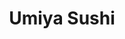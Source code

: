---
layout: place
title: Umiya Sushi
permalink: /nevada/las-vegas/umiya-sushi.html
stateAbbr: NV
stateName: Nevada
cityName: Las Vegas
seo:
  type: restaurant
  links: http://umiyalv.com/
place_id: ChIJ1RtP7ZfGyIAR1sccqiX79Vo
photos:
  - name: >-
      places/ChIJ1RtP7ZfGyIAR1sccqiX79Vo/photos/AeeoHcJmukiBh1ON08SbT1_rOsqigLr303j1QtCJdDIYjuMKaCBLddEk1PxNk6I_wCNBRHjiwaX_SoOVz7T0WTYHitvEh8cHB5wtNqfd3uFmF6nZ-JpQe3sNaJ1Slj9c1gRJJYLhDvYVbFZ39xEx0R5TyRJ3YgLwhoNthUo0mlSiE0sJ-Dn2WiqrJASlkCDlRmhaAVQxASlfeXgAVxwEvyQ6rdNLHcD4N0ecb7MFdX15SuV7NIXZCONEt8rjsJi9fCBG68Z6EGjYEEipFzttJhSXM8gDbDz9M0WCJfIymA-dyD4pVA
    widthPx: 2048
    heightPx: 1536
    authorAttributions:
      - displayName: Umiya Sushi
        uri: https://maps.google.com/maps/contrib/105601062618239474770
        photoUri: >-
          https://lh3.googleusercontent.com/a-/ALV-UjUjVXX14HKTjyBoK9LsdLG2KslILyLvwOI4RiQKP66P6aX3nwi-=s100-p-k-no-mo
    flagContentUri: >-
      https://www.google.com/local/imagery/report/?cb_client=maps_api_places.places_api&image_key=!1e10!2sAF1QipNYC2_nyjsvcH9L-IGOwC4V0WJOMLvKbjEyI0Nh&hl=en-US
    googleMapsUri: >-
      https://www.google.com/maps/place//data=!3m4!1e2!3m2!1sAF1QipNYC2_nyjsvcH9L-IGOwC4V0WJOMLvKbjEyI0Nh!2e10!4m2!3m1!1s0x80c8c697ed4f1bd5:0x5af5fb25aa1cc7d6
  - name: >-
      places/ChIJ1RtP7ZfGyIAR1sccqiX79Vo/photos/AeeoHcK0ihsSpFFMMs1X8WSq7tqj5k4tdCHf7Fvq14WHaFGNaDWmi2N1q0rbx56LGQVWPD_TFXJWMLAZ3hQEGJItDPDHoshd6v4mW-uM2uILudSFspQehuGEJVYt6BHtJax4OHtBfHi9GTWw6PEMFJmVWWz-DYj7Kxu2oX-BYhUF5gYQ87M0jMILDNCJhu-M9bePCi3w3yIzPlDuLbNyXmowzVVYqfXP7LQNMfkpQ0xuebdH5QfZshBnuLfYgZ0tQBBh82pJPGO25QeBSWLyP3-waDhyLGh8BRD33pWLTEEnBKhWfQ
    widthPx: 4800
    heightPx: 3200
    authorAttributions:
      - displayName: Umiya Sushi
        uri: https://maps.google.com/maps/contrib/105601062618239474770
        photoUri: >-
          https://lh3.googleusercontent.com/a-/ALV-UjUjVXX14HKTjyBoK9LsdLG2KslILyLvwOI4RiQKP66P6aX3nwi-=s100-p-k-no-mo
    flagContentUri: >-
      https://www.google.com/local/imagery/report/?cb_client=maps_api_places.places_api&image_key=!1e10!2sAF1QipOVFmdDjT37gdjSsqOABfdAi6RFLNxDNBrWuo-d&hl=en-US
    googleMapsUri: >-
      https://www.google.com/maps/place//data=!3m4!1e2!3m2!1sAF1QipOVFmdDjT37gdjSsqOABfdAi6RFLNxDNBrWuo-d!2e10!4m2!3m1!1s0x80c8c697ed4f1bd5:0x5af5fb25aa1cc7d6
  - name: >-
      places/ChIJ1RtP7ZfGyIAR1sccqiX79Vo/photos/AeeoHcL4mOcz79eyfzAcWijPBNWt5phJBNPr4zDkt80NZ9HSMnBHXYg_5JLltfxTofttPRk5Qe8nDVetYd0d23aNP7i6IKblC5U-yG8q0mapbv2T_1UywJx6WNd6CdIkZm3YJzwcB04d3WijkG2gHr9KFvJs32FHoAxx6adZcoMC9VxwXDyoW9SuBach2ULz5TZZOt78Qjw9MtOpey-mAN3X5-vdNKxOjwHKObw3l2ZT3iA_aqVvqolPLOpR5pZ0s1xNz9D9Iv7BVS60QZSO4FC59d9GjbToOLeldIPYDNzzqHx4h6uJavxVp2zYEl8uBRYr6y4x0M77dohIQpxmvfUAQBF41po8Vmkfsj0hdBEFRqZBpp_LBncd5nT4bAGHWI4085sft8byoO9q09QQoAAQ_CZjdKMOi4Nnd6-X07tMPY6puQ
    widthPx: 1000
    heightPx: 1000
    authorAttributions:
      - displayName: Jenny L.
        uri: https://maps.google.com/maps/contrib/102849682834202113130
        photoUri: >-
          https://lh3.googleusercontent.com/a/ACg8ocJjYBRCXuaxFR0lBHizQiw7sDycVsOn4I2j94jlcn2TJyajow=s100-p-k-no-mo
    flagContentUri: >-
      https://www.google.com/local/imagery/report/?cb_client=maps_api_places.places_api&image_key=!1e10!2sCIHM0ogKEICAgMDwveXWZQ&hl=en-US
    googleMapsUri: >-
      https://www.google.com/maps/place//data=!3m4!1e2!3m2!1sCIHM0ogKEICAgMDwveXWZQ!2e10!4m2!3m1!1s0x80c8c697ed4f1bd5:0x5af5fb25aa1cc7d6
  - name: >-
      places/ChIJ1RtP7ZfGyIAR1sccqiX79Vo/photos/AeeoHcItsh7ERhbgj1EzQ6PwIK3QAOw468GF0fROetdgGeraye3GjSW4u8CyHaR2WDuv6Jr5PX5D7-q220x4skGYEqRKTvjawKr6pgzMms0Y0zRkn-8RVy1RI078iFZxJUwAT2dD_0uVEUrULSeIep-Xea3AXA1_FbBcA6ajLLe1sfUvN4DjZ2gr9QTAo_lLK7eMClIB8op77CtRZ33gyivAF2Fhp3OH423rEGDnZr71p5ex6OMJ3FOsPlZO6b-xveqTBA8vv2QDBCVUGTv1bbUC7XMyQDqE1OHfVFT5y4u7hEWcxor6jRdv1PzQHPdmeHUcVqUQ6j_BThxmtBqZfce6-wia0HohYlPAbFw5Q1qFJX3zcqBINa5E_xh9Wqf0TLJnj_vwoy8jbs27rYXoe21swzZSXWZS1ud_mOoMy0he5w2y-k5z
    widthPx: 1000
    heightPx: 1000
    authorAttributions:
      - displayName: Jenny L.
        uri: https://maps.google.com/maps/contrib/102849682834202113130
        photoUri: >-
          https://lh3.googleusercontent.com/a/ACg8ocJjYBRCXuaxFR0lBHizQiw7sDycVsOn4I2j94jlcn2TJyajow=s100-p-k-no-mo
    flagContentUri: >-
      https://www.google.com/local/imagery/report/?cb_client=maps_api_places.places_api&image_key=!1e10!2sCIHM0ogKEICAgMDwveWQ-gE&hl=en-US
    googleMapsUri: >-
      https://www.google.com/maps/place//data=!3m4!1e2!3m2!1sCIHM0ogKEICAgMDwveWQ-gE!2e10!4m2!3m1!1s0x80c8c697ed4f1bd5:0x5af5fb25aa1cc7d6
  - name: >-
      places/ChIJ1RtP7ZfGyIAR1sccqiX79Vo/photos/AeeoHcK4INa1Ci2vVxr9Hy27E6AI7-vFLqE4MJaa9YVDGX3W3ydscY1nW2A3LWwx5cN5rQ3r3UA8fCcJNzua5L_kPSRRwYVnQlPXGjtl3bM3z--CJPbIBCZAyqF5X00clPP9scxFcuDgk3Og-xdkRheh09IK-bDSARIegWLqqvcfGBPkzFQbTmXC0HJLNaZXTOZ56pIXm_yXv9wksqJYien04KRwAD07kFPpsdwvHTr9wcGYKnE6EGecfo0fYnWfVyP_itH1Yw_ZH3OxZi7oKv277crrnhmivOg-B7uc4_HWAScC1w
    widthPx: 1580
    heightPx: 1200
    authorAttributions:
      - displayName: Umiya Sushi
        uri: https://maps.google.com/maps/contrib/105601062618239474770
        photoUri: >-
          https://lh3.googleusercontent.com/a-/ALV-UjUjVXX14HKTjyBoK9LsdLG2KslILyLvwOI4RiQKP66P6aX3nwi-=s100-p-k-no-mo
    flagContentUri: >-
      https://www.google.com/local/imagery/report/?cb_client=maps_api_places.places_api&image_key=!1e10!2sAF1QipNUpn-6rUy1uRVN443IaskvqNkVQTYmnYzyQoe5&hl=en-US
    googleMapsUri: >-
      https://www.google.com/maps/place//data=!3m4!1e2!3m2!1sAF1QipNUpn-6rUy1uRVN443IaskvqNkVQTYmnYzyQoe5!2e10!4m2!3m1!1s0x80c8c697ed4f1bd5:0x5af5fb25aa1cc7d6
  - name: >-
      places/ChIJ1RtP7ZfGyIAR1sccqiX79Vo/photos/AeeoHcKGubiwbQLQKj9DDx6tK1UFVg5-c2ui_lG9CcvLmGkhD1VtRqKZDquzqyQULkvWe-14tAAhbZwMc3cpjbPNZ1vV22y2yCzj_KzsBrMazam8dhdNF3wLuYCdE8dbu_vAbjLUZjfTIvCOJRi9afRGdSJhzZ3jc1qmsAw4kiQ5HOxFmHtG5pvxCIGEZkUeZzVpY1Zhv_-k-iJeIpOLlsr2SHKkXdH1DbJIu_fIjNCnP8by4xdRfJuXkvvsctCvbkwYOwINwexrPMtCtoh7v6W3MWysxvRLoWw2aiY9JCTFX8KU1Q
    widthPx: 3024
    heightPx: 3780
    authorAttributions:
      - displayName: Umiya Sushi
        uri: https://maps.google.com/maps/contrib/105601062618239474770
        photoUri: >-
          https://lh3.googleusercontent.com/a-/ALV-UjUjVXX14HKTjyBoK9LsdLG2KslILyLvwOI4RiQKP66P6aX3nwi-=s100-p-k-no-mo
    flagContentUri: >-
      https://www.google.com/local/imagery/report/?cb_client=maps_api_places.places_api&image_key=!1e10!2sAF1QipMW9UGd7hBw9lahlhDLc20XyMUixvQtwre0qx7a&hl=en-US
    googleMapsUri: >-
      https://www.google.com/maps/place//data=!3m4!1e2!3m2!1sAF1QipMW9UGd7hBw9lahlhDLc20XyMUixvQtwre0qx7a!2e10!4m2!3m1!1s0x80c8c697ed4f1bd5:0x5af5fb25aa1cc7d6
  - name: >-
      places/ChIJ1RtP7ZfGyIAR1sccqiX79Vo/photos/AeeoHcKOTKNsgGJPKOhbWsBGK7WYE-S5DZUEX7HIMLE4YTRheKbKw4yhTdowtr6ZB_wsUTxel4dLtEpjdpmnhIUHxXylnFGSQTKi1ejICSmhu7tV1KrYWIto2ELveIR9QuW2coudFXKphJr301NcO88HPYVRsyn0KGqgZ1OU6v5RcNqTTg5VWbOseP5UGcs248BzTozzXgznmZjTscllGtssLztL95aPdPhU8TTXU8H_0Elclesxup8Ghje8XDi7sCxti4yOvyJLc8GCxJLvOgNvKJGekVXUxmdbOxRGSN0c39Pf4MIfqTjn0UavZQjrYRoBYxkojT4KwUkDJNQpsC6zH3z8cNyYszakFN764FdZmWf6kHcp6raLq_Yh6EoUQ1l3GuFqvLGbYCRkcR3I03ZKOi3Xytjj38fZ-ZpwDU8a_j8
    widthPx: 1000
    heightPx: 1000
    authorAttributions:
      - displayName: Jenny L.
        uri: https://maps.google.com/maps/contrib/102849682834202113130
        photoUri: >-
          https://lh3.googleusercontent.com/a/ACg8ocJjYBRCXuaxFR0lBHizQiw7sDycVsOn4I2j94jlcn2TJyajow=s100-p-k-no-mo
    flagContentUri: >-
      https://www.google.com/local/imagery/report/?cb_client=maps_api_places.places_api&image_key=!1e10!2sCIHM0ogKEICAgMDwveXWDQ&hl=en-US
    googleMapsUri: >-
      https://www.google.com/maps/place//data=!3m4!1e2!3m2!1sCIHM0ogKEICAgMDwveXWDQ!2e10!4m2!3m1!1s0x80c8c697ed4f1bd5:0x5af5fb25aa1cc7d6
  - name: >-
      places/ChIJ1RtP7ZfGyIAR1sccqiX79Vo/photos/AeeoHcJJ9VMOwAuV2lZVE-QKCfyDBou6yurgIHJtkjOclPHNuE3FP_rvLZtDSW3R9U-9r5S59d-IajZt8I_Y8CvXHkmsZQFR6_lXPYdJ4eeocmF_vxIECAUkgjS8zXSarIyszBbpEr6P7BaXy9EudyIBen9hjFS6gioBab5iVpVDeS1Eh8SSEm8Wgz_ffAwnIFeW0Rq-pMqRSiaqLajD8U9QC_mzgLGNz46XrvHgLaHupMS9KD0OhxE6FHxExU6CMhxM99Gy4sE25F-b-AkY8AJbOGU1hL-Ug1ZCERg6vW-scaIZCxq78LoMSC6ilNtmenVGGDdLNiuvSaiEx6uE_2sfcXHeBG5p94eLoRlmjIlASlDNj6MxM_RcQWxdLxuCIp9KNS5u1ClmClYxaVuV9HfpibJOxDbhFTLM8mgE5O66WUVIog
    widthPx: 3024
    heightPx: 4032
    authorAttributions:
      - displayName: DOMINIC KIM
        uri: https://maps.google.com/maps/contrib/109900770492632279309
        photoUri: >-
          https://lh3.googleusercontent.com/a/ACg8ocKpUnoQSITmoF7_0aa-pS8nFvKbl4Wmd7yJKg9sSLKnxirZZA=s100-p-k-no-mo
    flagContentUri: >-
      https://www.google.com/local/imagery/report/?cb_client=maps_api_places.places_api&image_key=!1e10!2sCIHM0ogKEICAgIDM16aIIw&hl=en-US
    googleMapsUri: >-
      https://www.google.com/maps/place//data=!3m4!1e2!3m2!1sCIHM0ogKEICAgIDM16aIIw!2e10!4m2!3m1!1s0x80c8c697ed4f1bd5:0x5af5fb25aa1cc7d6
  - name: >-
      places/ChIJ1RtP7ZfGyIAR1sccqiX79Vo/photos/AeeoHcIPs4DoikBOQmFybgV-4mO5-QMPABjr32t26BegdKtS4qRbImeSh_HeyyqIQer3xOWOcZMC6TqhnA5kBmefn27PWw1RQ1DltF-jy6Xe1LTmf3fmtxwS96E9TOKEnaUOqPTQ4-VAopWB9ImYaIpg6WNBoqyUV1hgEBHlZy9MrLZyTUtnQ7gTd7OCIbxS0Ra0UyXH9zFdUCogwK6kr2HP4oEsEOL6mOgTlsDPccjsuwwI_4paWOZsRdMY6AsTQoL_kpOMdyNR5hJXYIYapFg8hyxZ-9DbxOu2rkdmk1AvVVzDGg
    widthPx: 3024
    heightPx: 3342
    authorAttributions:
      - displayName: Umiya Sushi
        uri: https://maps.google.com/maps/contrib/105601062618239474770
        photoUri: >-
          https://lh3.googleusercontent.com/a-/ALV-UjUjVXX14HKTjyBoK9LsdLG2KslILyLvwOI4RiQKP66P6aX3nwi-=s100-p-k-no-mo
    flagContentUri: >-
      https://www.google.com/local/imagery/report/?cb_client=maps_api_places.places_api&image_key=!1e10!2sAF1QipOy-ihIyZs8qPYhFPyHstcMrFJpzd_Ozih2U-tR&hl=en-US
    googleMapsUri: >-
      https://www.google.com/maps/place//data=!3m4!1e2!3m2!1sAF1QipOy-ihIyZs8qPYhFPyHstcMrFJpzd_Ozih2U-tR!2e10!4m2!3m1!1s0x80c8c697ed4f1bd5:0x5af5fb25aa1cc7d6
  - name: >-
      places/ChIJ1RtP7ZfGyIAR1sccqiX79Vo/photos/AeeoHcKEXZD75k6kqE-_c2eCeDdDWFSiJwogGtBCwwONfM3aXb4QbN_6gAmzVbRxJs5AvvAeOEmYzBT9OGHBsRUCYKMZc8c72Cp49Gxp-wFBBNvcmRn1w2LwVIegG-QFymmO7eJ6ejqqFqQZaPkteOM_d_amtdOPMwnIR-agzdaSP7kLRquIgvbuM_cWsUH-Eg45_lze8fkjx6q7HqXNjY1RqvPLsdKxvPwTo0GwGNhIQtMQQW1vNFGCvEOLgyMe7ebiz322aCTNp0W3mH1PhJtN5eurLQwi7I92vqM7zzKtU2sQw1oKOEZWDlrRNuO1rfsRWO8DTmB81O0AtQsaRSTm7htZ2YJq6q1DropSMr02nLrPdqr8GOayz0dkgROfYZ2aKQ-UjB0Cqoqt-KE_KefVxw-D0JlKOsfZQ-rP-5ah_ja2gCqz
    widthPx: 4000
    heightPx: 3000
    authorAttributions:
      - displayName: Brian Kwok
        uri: https://maps.google.com/maps/contrib/100968150896589927282
        photoUri: >-
          https://lh3.googleusercontent.com/a-/ALV-UjXqUpan5Qx4pU4ZWJdb7kgarHN_v3StXyDzkSVi3UuX93AUYDNO=s100-p-k-no-mo
    flagContentUri: >-
      https://www.google.com/local/imagery/report/?cb_client=maps_api_places.places_api&image_key=!1e10!2sCIHM0ogKEICAgIDr_KiAtAE&hl=en-US
    googleMapsUri: >-
      https://www.google.com/maps/place//data=!3m4!1e2!3m2!1sCIHM0ogKEICAgIDr_KiAtAE!2e10!4m2!3m1!1s0x80c8c697ed4f1bd5:0x5af5fb25aa1cc7d6
address: 4465 W Flamingo Rd, Las Vegas, NV 89103, USA
street: 4465 W Flamingo Rd
city: Las Vegas
state: NV
zip: '89103'
country: USA
neighborhood: null
latitude: '36.114969'
longitude: '-115.201476'
accessibility_options:
  wheelchairAccessibleParking: true
  wheelchairAccessibleRestroom: true
  wheelchairAccessibleSeating: true
business_status: OPERATIONAL
name: Umiya Sushi
google_maps_links:
  directionsUri: >-
    https://www.google.com/maps/dir//''/data=!4m7!4m6!1m1!4e2!1m2!1m1!1s0x80c8c697ed4f1bd5:0x5af5fb25aa1cc7d6!3e0
  placeUri: https://maps.google.com/?cid=6554420971893999574
  writeAReviewUri: >-
    https://www.google.com/maps/place//data=!4m3!3m2!1s0x80c8c697ed4f1bd5:0x5af5fb25aa1cc7d6!12e1
  reviewsUri: >-
    https://www.google.com/maps/place//data=!4m4!3m3!1s0x80c8c697ed4f1bd5:0x5af5fb25aa1cc7d6!9m1!1b1
  photosUri: >-
    https://www.google.com/maps/place//data=!4m3!3m2!1s0x80c8c697ed4f1bd5:0x5af5fb25aa1cc7d6!10e5
primary_type: Sushi Restaurant
opening_hours:
  openNow: true
  periods:
    - open:
        day: 0
        hour: 11
        minute: 30
      close:
        day: 1
        hour: 0
        minute: 30
    - open:
        day: 1
        hour: 11
        minute: 30
      close:
        day: 2
        hour: 0
        minute: 30
    - open:
        day: 2
        hour: 11
        minute: 30
      close:
        day: 3
        hour: 0
        minute: 30
    - open:
        day: 3
        hour: 11
        minute: 30
      close:
        day: 4
        hour: 0
        minute: 30
    - open:
        day: 4
        hour: 11
        minute: 30
      close:
        day: 5
        hour: 0
        minute: 30
    - open:
        day: 5
        hour: 11
        minute: 30
      close:
        day: 6
        hour: 0
        minute: 30
    - open:
        day: 6
        hour: 11
        minute: 30
      close:
        day: 0
        hour: 0
        minute: 30
  weekdayDescriptions:
    - 'Monday: 11:30 AM – 12:30 AM'
    - 'Tuesday: 11:30 AM – 12:30 AM'
    - 'Wednesday: 11:30 AM – 12:30 AM'
    - 'Thursday: 11:30 AM – 12:30 AM'
    - 'Friday: 11:30 AM – 12:30 AM'
    - 'Saturday: 11:30 AM – 12:30 AM'
    - 'Sunday: 11:30 AM – 12:30 AM'
  nextCloseTime: '2025-05-04T07:30:00Z'
secondary_opening_hours:
  - openNow: true
    periods:
      - open:
          day: 0
          hour: 11
          minute: 30
        close:
          day: 0
          hour: 23
          minute: 30
      - open:
          day: 1
          hour: 11
          minute: 30
        close:
          day: 1
          hour: 23
          minute: 30
      - open:
          day: 2
          hour: 11
          minute: 30
        close:
          day: 2
          hour: 23
          minute: 30
      - open:
          day: 3
          hour: 11
          minute: 30
        close:
          day: 3
          hour: 23
          minute: 30
      - open:
          day: 4
          hour: 11
          minute: 30
        close:
          day: 4
          hour: 23
          minute: 30
      - open:
          day: 5
          hour: 11
          minute: 30
        close:
          day: 5
          hour: 23
          minute: 30
      - open:
          day: 6
          hour: 11
          minute: 30
        close:
          day: 6
          hour: 23
          minute: 30
    weekdayDescriptions:
      - 'Monday: 11:30 AM – 11:30 PM'
      - 'Tuesday: 11:30 AM – 11:30 PM'
      - 'Wednesday: 11:30 AM – 11:30 PM'
      - 'Thursday: 11:30 AM – 11:30 PM'
      - 'Friday: 11:30 AM – 11:30 PM'
      - 'Saturday: 11:30 AM – 11:30 PM'
      - 'Sunday: 11:30 AM – 11:30 PM'
    secondaryHoursType: TAKEOUT
    nextCloseTime: '2025-05-04T06:30:00Z'
  - openNow: false
    periods:
      - open:
          day: 0
          hour: 11
          minute: 30
        close:
          day: 0
          hour: 15
          minute: 0
      - open:
          day: 1
          hour: 11
          minute: 30
        close:
          day: 1
          hour: 15
          minute: 0
      - open:
          day: 2
          hour: 11
          minute: 30
        close:
          day: 2
          hour: 15
          minute: 0
      - open:
          day: 3
          hour: 11
          minute: 30
        close:
          day: 3
          hour: 15
          minute: 0
      - open:
          day: 4
          hour: 11
          minute: 30
        close:
          day: 4
          hour: 15
          minute: 0
      - open:
          day: 5
          hour: 11
          minute: 30
        close:
          day: 5
          hour: 15
          minute: 0
      - open:
          day: 6
          hour: 11
          minute: 30
        close:
          day: 6
          hour: 15
          minute: 0
    weekdayDescriptions:
      - 'Monday: 11:30 AM – 3:00 PM'
      - 'Tuesday: 11:30 AM – 3:00 PM'
      - 'Wednesday: 11:30 AM – 3:00 PM'
      - 'Thursday: 11:30 AM – 3:00 PM'
      - 'Friday: 11:30 AM – 3:00 PM'
      - 'Saturday: 11:30 AM – 3:00 PM'
      - 'Sunday: 11:30 AM – 3:00 PM'
    secondaryHoursType: LUNCH
    nextOpenTime: '2025-05-04T18:30:00Z'
  - openNow: true
    periods:
      - open:
          day: 0
          hour: 15
          minute: 0
        close:
          day: 1
          hour: 0
          minute: 30
      - open:
          day: 1
          hour: 15
          minute: 0
        close:
          day: 2
          hour: 0
          minute: 30
      - open:
          day: 2
          hour: 15
          minute: 0
        close:
          day: 3
          hour: 0
          minute: 30
      - open:
          day: 3
          hour: 15
          minute: 0
        close:
          day: 4
          hour: 0
          minute: 30
      - open:
          day: 4
          hour: 15
          minute: 0
        close:
          day: 5
          hour: 0
          minute: 30
      - open:
          day: 5
          hour: 15
          minute: 0
        close:
          day: 6
          hour: 0
          minute: 30
      - open:
          day: 6
          hour: 15
          minute: 0
        close:
          day: 0
          hour: 0
          minute: 30
    weekdayDescriptions:
      - 'Monday: 3:00 PM – 12:30 AM'
      - 'Tuesday: 3:00 PM – 12:30 AM'
      - 'Wednesday: 3:00 PM – 12:30 AM'
      - 'Thursday: 3:00 PM – 12:30 AM'
      - 'Friday: 3:00 PM – 12:30 AM'
      - 'Saturday: 3:00 PM – 12:30 AM'
      - 'Sunday: 3:00 PM – 12:30 AM'
    secondaryHoursType: DINNER
    nextCloseTime: '2025-05-04T07:30:00Z'
phone: (702) 365-6195
price_level: PRICE_LEVEL_MODERATE
price_range: $30 &ndash; $50
rating: '4.5'
rating_count: 2573
website: http://umiyalv.com/
description: >-
  Discover Umiya Sushi in Las Vegas, NV$$$Umiya Sushi in Las Vegas, NV, stands
  out as a vibrant Japanese restaurant offering a modern twist on classic sushi
  dining, with creative plates and all-you-can-eat options that cater to a
  variety of tastes. This spot delivers fresh seafood and flavorful dishes in a
  contemporary setting, making it an ideal choice for anyone craving authentic
  Japanese flavors without leaving the city. Accessibility features like
  wheelchair-friendly parking and seating ensure a welcoming experience for all
  guests, while the extensive menu covers everything from sushi rolls to hearty
  appetizers. Open for lunch and dinner with extended hours, it's perfect for
  casual meals or group outings, positioning it as a reliable option among
  top-rated sushi restaurants in the area.
generative_summary: >-
  Discover Umiya Sushi in Las Vegas, NV$$$Umiya Sushi in Las Vegas, NV, stands
  out as a vibrant Japanese restaurant offering a modern twist on classic sushi
  dining, with creative plates and all-you-can-eat options that cater to a
  variety of tastes. This spot delivers fresh seafood and flavorful dishes in a
  contemporary setting, making it an ideal choice for anyone craving authentic
  Japanese flavors without leaving the city. Accessibility features like
  wheelchair-friendly parking and seating ensure a welcoming experience for all
  guests, while the extensive menu covers everything from sushi rolls to hearty
  appetizers. Open for lunch and dinner with extended hours, it's perfect for
  casual meals or group outings, positioning it as a reliable option among
  top-rated sushi restaurants in the area.
generative_disclosure: Summarized by AI using the Grok-3-Mini model.
reviews:
  - name: >-
      places/ChIJ1RtP7ZfGyIAR1sccqiX79Vo/reviews/ChdDSUhNMG9nS0VJQ0FnTUR3dmVXUXFnRRAB
    relativePublishTimeDescription: a month ago
    rating: 5
    text:
      text: >-
        The late night all u can eat Ayce sushi $21.95 at Umiya is legit!!


        We came around 10pm and 80% of seats were full which was a good sign. We
        were quickly greeted and seated. What we ordered were as follows.

        Miso soup

        Tempura noodle

        Spicy Scallop roll

        Smoked salmon

        Seafood Dynamite

        Salmon belly

        Yum yum crab

        Tina poke

        Baked oyster

        Chicken katsu

        Pork belly (this one is average)

        Bugulgi fries

        Snow white roll

        Flamingo roll

        Kiss of fire

        Firecracker


        Service is great and dishes were served quickly. (Sometimes they were
        busy so you have to let them know you are ready to order.)


        At night, the restaurant is a little bit dark  so I have to look at the
        menu very closely.


        You can get a free Thai tea (valued $5) after you leave a review on
        Yelp. I don’t leave whatever reviews for just a complimentary drink so I
        waited until my husband and I finished all orders. I wrote this review
        and gave 5 stars since I really enjoyed it.


        There is a 60 min limitation so I will recommend to come earlier as you
        can. Overall, we enjoyed Umiya and will definitely come back.
      languageCode: en
    originalText:
      text: >-
        The late night all u can eat Ayce sushi $21.95 at Umiya is legit!!


        We came around 10pm and 80% of seats were full which was a good sign. We
        were quickly greeted and seated. What we ordered were as follows.

        Miso soup

        Tempura noodle

        Spicy Scallop roll

        Smoked salmon

        Seafood Dynamite

        Salmon belly

        Yum yum crab

        Tina poke

        Baked oyster

        Chicken katsu

        Pork belly (this one is average)

        Bugulgi fries

        Snow white roll

        Flamingo roll

        Kiss of fire

        Firecracker


        Service is great and dishes were served quickly. (Sometimes they were
        busy so you have to let them know you are ready to order.)


        At night, the restaurant is a little bit dark  so I have to look at the
        menu very closely.


        You can get a free Thai tea (valued $5) after you leave a review on
        Yelp. I don’t leave whatever reviews for just a complimentary drink so I
        waited until my husband and I finished all orders. I wrote this review
        and gave 5 stars since I really enjoyed it.


        There is a 60 min limitation so I will recommend to come earlier as you
        can. Overall, we enjoyed Umiya and will definitely come back.
      languageCode: en
    authorAttribution:
      displayName: Jenny L.
      uri: https://www.google.com/maps/contrib/102849682834202113130/reviews
      photoUri: >-
        https://lh3.googleusercontent.com/a/ACg8ocJjYBRCXuaxFR0lBHizQiw7sDycVsOn4I2j94jlcn2TJyajow=s128-c0x00000000-cc-rp-mo-ba6
    publishTime: '2025-03-27T19:41:00.554971Z'
    flagContentUri: >-
      https://www.google.com/local/review/rap/report?postId=ChdDSUhNMG9nS0VJQ0FnTUR3dmVXUXFnRRAB&d=17924085&t=1
    googleMapsUri: >-
      https://www.google.com/maps/reviews/data=!4m6!14m5!1m4!2m3!1sChdDSUhNMG9nS0VJQ0FnTUR3dmVXUXFnRRAB!2m1!1s0x80c8c697ed4f1bd5:0x5af5fb25aa1cc7d6
  - name: >-
      places/ChIJ1RtP7ZfGyIAR1sccqiX79Vo/reviews/ChZDSUhNMG9nS0VJQ0FnSURfdEpPMmFREAE
    relativePublishTimeDescription: 3 months ago
    rating: 5
    text:
      text: >-
        I come here all the time but never left a review this time, it’s only
        right to show my appreciation for their excellent service and fantastic
        food! We ordered and enjoyed ebi sushi (probably 30 pieces, maybe more!)
        and tried different rolls, fish, squid, and oysters. Everything was
        fresh, delicious, and perfectly prepared. The quality of the food and
        the attentive service make this place a standout. I will definitely
        recommend Umiya Japanese Restaurant to anyone who loves amazing Japanese
        cuisine. Can’t wait to return!
      languageCode: en
    originalText:
      text: >-
        I come here all the time but never left a review this time, it’s only
        right to show my appreciation for their excellent service and fantastic
        food! We ordered and enjoyed ebi sushi (probably 30 pieces, maybe more!)
        and tried different rolls, fish, squid, and oysters. Everything was
        fresh, delicious, and perfectly prepared. The quality of the food and
        the attentive service make this place a standout. I will definitely
        recommend Umiya Japanese Restaurant to anyone who loves amazing Japanese
        cuisine. Can’t wait to return!
      languageCode: en
    authorAttribution:
      displayName: ARNOLD PREPEÑA
      uri: https://www.google.com/maps/contrib/111841644381087023755/reviews
      photoUri: >-
        https://lh3.googleusercontent.com/a-/ALV-UjXyEXc26maVGvhA0ACgkvX7o44W6MoQMN64aKL3GcRq582ZMIPc=s128-c0x00000000-cc-rp-mo-ba5
    publishTime: '2025-01-22T00:56:40.139334Z'
    flagContentUri: >-
      https://www.google.com/local/review/rap/report?postId=ChZDSUhNMG9nS0VJQ0FnSURfdEpPMmFREAE&d=17924085&t=1
    googleMapsUri: >-
      https://www.google.com/maps/reviews/data=!4m6!14m5!1m4!2m3!1sChZDSUhNMG9nS0VJQ0FnSURfdEpPMmFREAE!2m1!1s0x80c8c697ed4f1bd5:0x5af5fb25aa1cc7d6
  - name: >-
      places/ChIJ1RtP7ZfGyIAR1sccqiX79Vo/reviews/ChZDSUhNMG9nS0VJQ0FnTURJbUtyLURBEAE
    relativePublishTimeDescription: 3 weeks ago
    rating: 4
    text:
      text: >-
        Decent sushi Restaurant

        We reserved a table for 5 before we came to eat.  It was about an hour
        wait @ about 9 pm on a weekday.  Luckily the restaurant opened until
        midnight.

        It was all you can eat sushi @ about $35/person. A good deal of you can
        eat a lot. Everything we ordered was priced total at about the price we
        paid for.

        The portions were small but we were well fed and full.  The group of 3
        teenagers and 2 adults, so we ordered about 3 rounds of food.

        Overall the food was fresh but the quality was just average.

        I would take my family back again for the all you can eat sushi.
      languageCode: en
    originalText:
      text: >-
        Decent sushi Restaurant

        We reserved a table for 5 before we came to eat.  It was about an hour
        wait @ about 9 pm on a weekday.  Luckily the restaurant opened until
        midnight.

        It was all you can eat sushi @ about $35/person. A good deal of you can
        eat a lot. Everything we ordered was priced total at about the price we
        paid for.

        The portions were small but we were well fed and full.  The group of 3
        teenagers and 2 adults, so we ordered about 3 rounds of food.

        Overall the food was fresh but the quality was just average.

        I would take my family back again for the all you can eat sushi.
      languageCode: en
    authorAttribution:
      displayName: Khiem Bui
      uri: https://www.google.com/maps/contrib/112715190521209213750/reviews
      photoUri: >-
        https://lh3.googleusercontent.com/a-/ALV-UjWB3C-NO8DKmnRfWSvsNwNsqJRlEHRWgof0MI0BFNsmfKzaRQ8=s128-c0x00000000-cc-rp-mo-ba4
    publishTime: '2025-04-06T19:56:50.611749Z'
    flagContentUri: >-
      https://www.google.com/local/review/rap/report?postId=ChZDSUhNMG9nS0VJQ0FnTURJbUtyLURBEAE&d=17924085&t=1
    googleMapsUri: >-
      https://www.google.com/maps/reviews/data=!4m6!14m5!1m4!2m3!1sChZDSUhNMG9nS0VJQ0FnTURJbUtyLURBEAE!2m1!1s0x80c8c697ed4f1bd5:0x5af5fb25aa1cc7d6
  - name: >-
      places/ChIJ1RtP7ZfGyIAR1sccqiX79Vo/reviews/ChZDSUhNMG9nS0VJQ0FnSURQeC12d1VnEAE
    relativePublishTimeDescription: 4 months ago
    rating: 5
    text:
      text: >-
        Today, I had the opportunity to visit Umiya Sushi.  The service staff
        was not only kind, they were efficient and attentive.  The restaurant
        was cozy and had a hip vibe.  The shusi was fabulous and tasty, cold
        when it needed to be, hot and steamy when it needed to be.  The soup was
        a hit.  The price description was apparent, so there was no deception or
        price increase.  For AYCE, the price was worth it.  What a delightful
        lunch right of the strip.
      languageCode: en
    originalText:
      text: >-
        Today, I had the opportunity to visit Umiya Sushi.  The service staff
        was not only kind, they were efficient and attentive.  The restaurant
        was cozy and had a hip vibe.  The shusi was fabulous and tasty, cold
        when it needed to be, hot and steamy when it needed to be.  The soup was
        a hit.  The price description was apparent, so there was no deception or
        price increase.  For AYCE, the price was worth it.  What a delightful
        lunch right of the strip.
      languageCode: en
    authorAttribution:
      displayName: Vicki Seawell
      uri: https://www.google.com/maps/contrib/118374725597338547194/reviews
      photoUri: >-
        https://lh3.googleusercontent.com/a/ACg8ocJuxe57VNmmGEhSdPMkaeoDEfC2dAehIuZLBDi_C426W42puL4=s128-c0x00000000-cc-rp-mo-ba5
    publishTime: '2024-12-06T03:03:57.604772Z'
    flagContentUri: >-
      https://www.google.com/local/review/rap/report?postId=ChZDSUhNMG9nS0VJQ0FnSURQeC12d1VnEAE&d=17924085&t=1
    googleMapsUri: >-
      https://www.google.com/maps/reviews/data=!4m6!14m5!1m4!2m3!1sChZDSUhNMG9nS0VJQ0FnSURQeC12d1VnEAE!2m1!1s0x80c8c697ed4f1bd5:0x5af5fb25aa1cc7d6
  - name: >-
      places/ChIJ1RtP7ZfGyIAR1sccqiX79Vo/reviews/ChdDSUhNMG9nS0VJQ0FnSUNmb2VHQnZRRRAB
    relativePublishTimeDescription: 4 months ago
    rating: 5
    text:
      text: >-
        Arriving later so we looked for a late night dinner.  And came across
        this ayce late night menu. $21.95 sounded too good but we tried it
        anyways.


        Pleasantly surprised and we would bring the kids with us next time. 
        There is something for everyone, even our picky 18 year old.


        You can make reservations on open table. Time limit is 60 minutes but we
        didn’t have any issues.  Anyone with a tablet can make an order for you.


        Next time we will try to noodles- they have udon and ramen.


        Nigiri’s just have a little ball of rice which is nice.  The larger
        rolls have more rice and make you fuller but you can ask for a half
        roll.


        I wanted to try their Thai tea with coffee jelly, we arrived at 1030 and
        they didn’t have anymore.
      languageCode: en
    originalText:
      text: >-
        Arriving later so we looked for a late night dinner.  And came across
        this ayce late night menu. $21.95 sounded too good but we tried it
        anyways.


        Pleasantly surprised and we would bring the kids with us next time. 
        There is something for everyone, even our picky 18 year old.


        You can make reservations on open table. Time limit is 60 minutes but we
        didn’t have any issues.  Anyone with a tablet can make an order for you.


        Next time we will try to noodles- they have udon and ramen.


        Nigiri’s just have a little ball of rice which is nice.  The larger
        rolls have more rice and make you fuller but you can ask for a half
        roll.


        I wanted to try their Thai tea with coffee jelly, we arrived at 1030 and
        they didn’t have anymore.
      languageCode: en
    authorAttribution:
      displayName: Christina Ng
      uri: https://www.google.com/maps/contrib/107673254960936430246/reviews
      photoUri: >-
        https://lh3.googleusercontent.com/a-/ALV-UjXNLGIHPpFBCmrduXLbp2XO1-TqAmCn5CXrtKXBKINaLP3EHkdx=s128-c0x00000000-cc-rp-mo-ba6
    publishTime: '2024-12-29T20:03:55.217796Z'
    flagContentUri: >-
      https://www.google.com/local/review/rap/report?postId=ChdDSUhNMG9nS0VJQ0FnSUNmb2VHQnZRRRAB&d=17924085&t=1
    googleMapsUri: >-
      https://www.google.com/maps/reviews/data=!4m6!14m5!1m4!2m3!1sChdDSUhNMG9nS0VJQ0FnSUNmb2VHQnZRRRAB!2m1!1s0x80c8c697ed4f1bd5:0x5af5fb25aa1cc7d6
review_summary: >-
  What Visitors Are Saying$$$Folks who've tried Umiya Sushi often highlight the
  fresh fish and tasty all-you-can-eat deals as real standouts, making it a
  solid pick for anyone hunting down great sushi spots nearby. Many appreciate
  the quick service and reasonable prices, which keep things enjoyable without
  breaking the bank, even during busy evenings. While portions might be on the
  smaller side, diners generally feel satisfied with the variety of rolls and
  appetizers that keep the experience fun and filling. Overall, it's praised for
  its welcoming vibe and reliable quality, encouraging repeat visits for those
  looking for dependable Japanese eats in the neighborhood. If you're in the
  mood for something approachable yet delicious, this place tends to deliver a
  positive experience that lives up to the buzz.
review_disclosure: Summarized by AI using the Grok-3-Mini model.
parking_options:
  freeParkingLot: true
  freeStreetParking: true
payment_options:
  acceptsCreditCards: true
  acceptsDebitCards: true
  acceptsCashOnly: false
  acceptsNfc: true
allow_dogs: null
curbside_pickup: null
delivery: true
dine_in: true
good_for_children: true
good_for_groups: true
good_for_sports: false
live_music: true
menu_for_children: false
outdoor_seating: null
reservable: true
restroom: true
serves_beer: true
serves_breakfast: false
serves_brunch: false
serves_cocktails: true
serves_coffee: true
serves_dinner: true
serves_dessert: true
serves_lunch: true
serves_vegetarian_food: true
serves_wine: true
takeout: true
update_category: atmosphere
places_description: >-
  Stylish, contemporary restaurant presenting creative sushi plates, plus
  all-you-can-eat options.

---